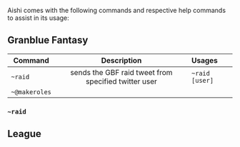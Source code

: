 Aishi comes with the following commands and respective help commands to assist in its usage:

## Granblue Fantasy
|Command      |Description                                          |Usages        |
|-------------|:---------------------------------------------------:|:-------------|
|`~raid`      |sends the GBF raid tweet from specified twitter user |`~raid [user]`|
|`~@makeroles`|

### `~raid`


## League
